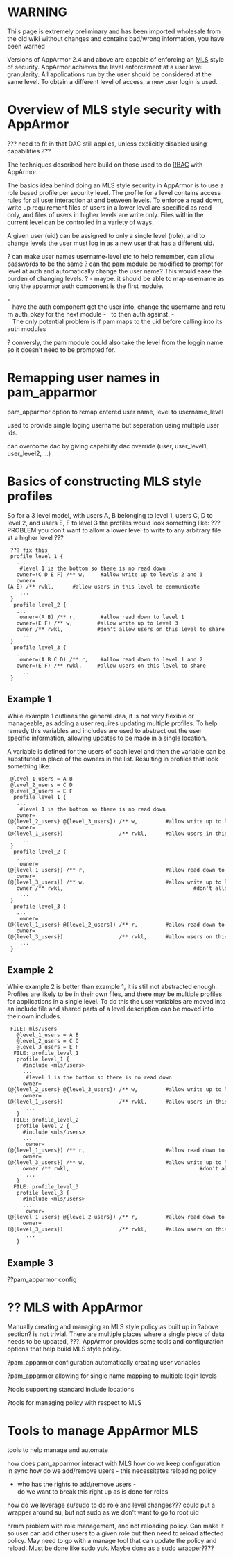 WARNING
=======
Thiis page is extremely preliminary and has been imported
wholesale from the old wiki without changes and contains bad/wrong
information, you have been warned

Versions of AppArmor 2.4 and above are capable of enforcing an
[MLS](http://en.wikipedia.org/wiki/Multilevel_security) style of
security. AppArmor achieves the level enforcement at a user level
granularity. All applications run by the user should be considered
at the same level. To obtain a different level of access, a new user
login is used.

Overview of MLS style security with AppArmor
============================================

??? need to fit in that DAC still applies, unless explicitly disabled
using capabilities ???

The techniques described here build on those used to do
[RBAC](http://developer.novell.com/wiki/index.php/Apparmor_RBAC)
with AppArmor.

The basics idea behind doing an MLS style security in AppArmor is
to use a role based profile per security level. The profile for a
level contains access rules for all user interaction at and between
levels. To enforce a read down, write up requirement files of users
in a lower level are specified as read only, and files of users in
higher levels are write only. Files within the current level can be
controlled in a variety of ways.

A given user (uid) can be assigned to only a single level (role),
and to change levels the user must log in as a new user that has a
different uid.

? can make user names username-level etc to help remember, can allow
passwords to be the same ? can the pam module be modified to prompt
for level at auth and automatically change the user name? This would
ease the burden of changing levels. ? - maybe. it should be able to
map username as long the apparmor auth component is the first module.

-   have the auth component get the user info, change the username and return auth\_okay for the next module
-   to then auth against.
-   The only potential problem is if pam maps to the uid before calling into its auth modules

? conversly, the pam module could also take the level from the loggin name so it doesn't need to be prompted for.

Remapping user names in pam\_apparmor
=====================================

pam\_apparmor option to remap entered user name, level to username\_level

used to provide single loging username but separation using multiple user ids.

can overcome dac by giving capability dac override (user, user\_level1, user\_level2, ...)

Basics of constructing MLS style profiles
=========================================

So for a 3 level model, with users A, B belonging to level 1, users
C, D to level 2, and users E, F to level 3 the profiles would look
something like: ??? PROBLEM you don't want to allow a lower level to
write to any arbitrary file at a higher level ???

```
 ??? fix this
 profile level_1 {
   ...
    #level 1 is the bottom so there is no read down
   owner=(C D E F) /** w,     #allow write up to levels 2 and 3
   owner=(A B) /** rwkl,      #allow users in this level to communicate
    ...
 }
  profile level_2 {
   ...
    owner=(A B) /** r,        #allow read down to level 1
   owner=(E F) /** w,        #allow write up to level 3
   owner /** rwkl,           #don't allow users on this level to share
    ...
 }
  profile level_3 {
   ...
    owner=(A B C D) /** r,    #allow read down to level 1 and 2
   owner=(E F) /** rwkl,     #allow users on this level to share
    ...
 }
```

Example 1
---------

While example 1 outlines the general idea, it is not very flexible or
manageable, as adding a user requires updating multiple profiles. To
help remedy this variables and includes are used to abstract out the
user specific information, allowing updates to be made in a single
location.

A variable is defined for the users of each level and then the variable
can be substituted in place of the owners in the list. Resulting in
profiles that look something like:

```
 @level_1_users = A B
 @level_2_users = C D
 @level_3_users = E F
  profile level_1 {
   ...
    #level 1 is the bottom so there is no read down
   owner=(@{level_2_users} @{level_3_users}) /** w,         #allow write up to levels 2 and 3
   owner=(@{level_1_users})                  /** rwkl,      #allow users in this level to communicate
    ...
 }
  profile level_2 {
   ...
    owner=(@{level_1_users}) /** r,                          #allow read down to level 1
   owner=(@{level_3_users}) /** w,                          #allow write up to level 3
   owner /** rwkl,                                          #don't allow users on this level to share
    ...
 }
  profile level_3 {
   ...
    owner=(@{level_1_users} @{level_2_users}) /** r,         #allow read down to level 1 and 2
   owner=(@{level_3_users})                  /** rwkl,      #allow users on this level to share
    ...
 }
```

Example 2
---------

While example 2 is better than example 1, it is still not abstracted
enough. Profiles are likely to be in their own files, and there may
be multiple profiles for applications in a single level. To do this
the user variables are moved into an include file and shared parts
of a level description can be moved into their own includes.

```
 FILE: mls/users
   @level_1_users = A B
   @level_2_users = C D
   @level_3_users = E F
  FILE: profile_level_1
   profile level_1 {
     #include <mls/users>
     ...
      #level 1 is the bottom so there is no read down
     owner=(@{level_2_users} @{level_3_users}) /** w,         #allow write up to levels 2 and 3
     owner=(@{level_1_users})                  /** rwkl,      #allow users in this level to communicate
      ...
   }
  FILE: profile_level_2
   profile level_2 {
     #include <mls/users>
     ...
      owner=(@{level_1_users}) /** r,                          #allow read down to level 1
     owner=(@{level_3_users}) /** w,                          #allow write up to level 3
     owner /** rwkl,                                          #don't allow users on this level to share
      ...
   }
  FILE: profile_level_3
   profile level_3 {
     #include <mls/users>
     ...
      owner=(@{level_1_users} @{level_2_users}) /** r,         #allow read down to level 1 and 2
     owner=(@{level_3_users})                  /** rwkl,      #allow users on this level to share
      ...
   }
```

Example 3
---------

??pam\_apparmor config

?? MLS with AppArmor
====================

Manually creating and managing an MLS style policy as built up in
?above section? is not trivial. There are multiple places where a
single piece of data needs to be updated, ???. AppArmor provides some
tools and configuration options that help build MLS style policy.

?pam\_apparmor configuration automatically creating user variables

?pam\_apparmor allowing for single name mapping to multiple login
levels

?tools supporting standard include locations

?tools for managing policy with respect to MLS

Tools to manage AppArmor MLS
============================

tools to help manage and automate

how does pam\_apparmor interact with MLS how do we keep configuration
in sync how do we add/remove users - this necessitates reloading policy

-   who has the rights to add/remove users
-   do we want to break this right up as is done for roles

how do we leverage su/sudo to do role and level changes??? could put
a wrapper around su, but not sudo as we don't want to go to root uid

hrmm problem with role management, and not reloading policy. Can make
it so user can add other users to a given role but then need to reload
affected policy. May need to go with a manage tool that can update
the policy and reload. Must be done like sudo yuk. Maybe done as a
sudo wrapper????
